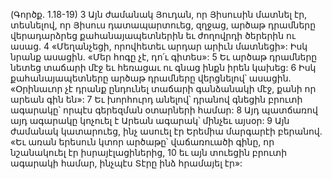 (Գործք. 1.18-19)
3 Այն ժամանակ Յուդան, որ Յիսուսին մատնել էր, տեսնելով, որ Յիսուս դատապարտուեց, զղջաց, արծաթ դրամները վերադարձրեց քահանայապետներին եւ ժողովրդի ծերերին ու ասաց. 4 «Մեղանչեցի, որովհետեւ արդար արիւն մատնեցի»: Իսկ նրանք ասացին. «Մեր հոգը չէ, դո՛ւ գիտես»: 5 Եւ արծաթ դրամները նետեց տաճարի մէջ եւ հեռացաւ ու գնաց ինքն իրեն կախեց: 6 Իսկ քահանայապետները արծաթ դրամները վերցնելով՝ ասացին. «Օրինաւոր չէ դրանք ընդունել տաճարի գանձանակի մէջ, քանի որ արեան գին են»: 7 Եւ խորհուրդ անելով՝ դրանով գնեցին բրուտի ագարակը՝ որպէս գերեզման օտարների համար: 8 Այդ պատճառով այդ ագարակը կոչուել է Արեան ագարակ՝ մինչեւ այսօր: 9 Այն ժամանակ կատարուեց, ինչ ասուել էր Երեմիա մարգարէի բերանով. «Եւ առան երեսուն կտոր արծաթը՝ վաճառուածի գինը, որ նշանակուել էր իսրայէլացիներից, 10 եւ այն տուեցին բրուտի ագարակի համար, ինչպէս Տէրը ինձ հրամայել էր»:
